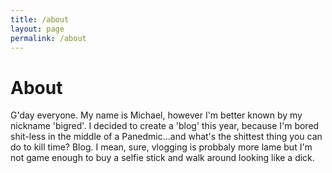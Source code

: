 ```yaml
---
title: /about
layout: page
permalink: /about
---
```


# About

G'day everyone. My name is Michael, however I'm better known by my nickname 'bigred'. I decided to create a 'blog' this year, because I'm bored shit-less in the middle of a Panedmic...and what's the shittest thing you can do to kill time? Blog. I mean, sure, vlogging is probbaly more lame but I'm not game enough to buy a selfie stick and walk around looking like a dick.
